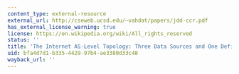 ```yaml
---
content_type: external-resource
external_url: http://cseweb.ucsd.edu/~vahdat/papers/jdd-ccr.pdf
has_external_license_warning: true
license: https://en.wikipedia.org/wiki/All_rights_reserved
status: ''
title: 'The Internet AS-Level Topology: Three Data Sources and One Definitive Metric'
uid: bfa4d7d1-b335-4429-97b4-ae3380d33c48
wayback_url: ''
---
```

